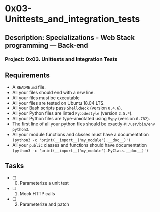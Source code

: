 # 0x03-Unittests_and_integration_tests

## Description: Specializations - Web Stack programming ― Back-end

### Project: 0x03. Unittests and Integration Tests

## Requirements
* A ```README.md``` file.
* All your files should end with a new line.
* All your files must be executable.
* All your files are tested on Ubuntu 18.04 LTS.
* All your Bash scripts pass ```Shellcheck``` (version ```0.4.6```).
* All your Python files are linted ```Pycodestyle``` (version ```2.5.*```).
* All your Python files are type-annotated using ```Mypy``` (version ```0.782```).
* The first line of all your python files should be exactly ```#!/usr/bin/env python3```.
* All your module functions and classes must have a documentation ```(python3 -c 'print(__import__("my_module").__doc__)')```
* All your ```public``` classes and functions should have documentation ```(python3 -c 'print(__import__("my_module").MyClass.__doc__)')```


## Tasks

* [ ] 0. Parameterize a unit test
* [ ] 1. Mock HTTP calls 
* [ ] 2. Parameterize and patch 

